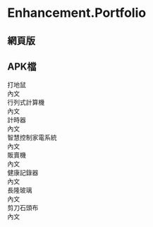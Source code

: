 
# Enhancement.Portfolio
<link rel="stylesheet" href="main.css">

<div class="grid-container">
  <div class="item1">
    <h2>網頁版</h2>
  </div>
  <div class="item2">
    <h2>APK檔</h2>
  </div>
  <div class="item3">打地鼠 <div class="hover3">內文</div>
  </div>
  <div class="item4">行列式計算機 <div class="hover4">內文</div>
  </div>
  <div class="item5">計時器 <div class="hover5">內文</div>
  </div>
  <div class="item6">智慧控制家電系統 <div class="hover6">內文</div>
  </div>
  <div class="item7">販賣機 <div class="hover7">內文</div>
  </div>
  <div class="item8">健康記錄器 <div class="hover8">內文</div>
  </div>
  <div class="item9">長隆玻璃 <div class="hover9">內文</div>
  </div>
  <div class="item10">剪刀石頭布 <div class="hover10">內文</div>
  </div>

</div>

